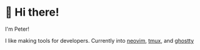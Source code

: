 # 👋 Hi there!
I'm Peter!

I like making tools for developers. Currently into [neovim](https://github.com/neovim/neovim), [tmux](https://github.com/tmux/tmux), and [ghostty](https://github.com/ghostty-org/ghostty)
